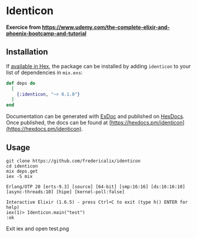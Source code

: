 # Identicon

**Exercice from https://www.udemy.com/the-complete-elixir-and-phoenix-bootcamp-and-tutorial**

## Installation

If [available in Hex](https://hex.pm/docs/publish), the package can be installed
by adding `identicon` to your list of dependencies in `mix.exs`:

```elixir
def deps do
  [
    {:identicon, "~> 0.1.0"}
  ]
end
```

Documentation can be generated with [ExDoc](https://github.com/elixir-lang/ex_doc)
and published on [HexDocs](https://hexdocs.pm). Once published, the docs can
be found at [https://hexdocs.pm/identicon](https://hexdocs.pm/identicon).

## Usage

```
git clone https://github.com/fredericalix/identicon
cd identicon
mix deps.get
iex -S mix

Erlang/OTP 20 [erts-9.3] [source] [64-bit] [smp:16:16] [ds:16:16:10] [async-threads:10] [hipe] [kernel-poll:false]

Interactive Elixir (1.6.5) - press Ctrl+C to exit (type h() ENTER for help)
iex(1)> Identicon.main("test")
:ok
```

Exit iex and open test.png